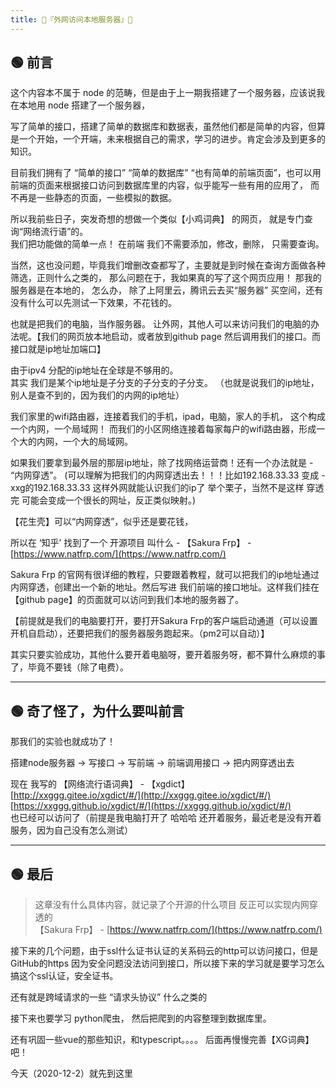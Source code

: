 ```yaml
---
title: 🍒『外网访问本地服务器』🍒 
---
```


## 🟢 前言

这个内容本不属于 node 的范畴，但是由于上一期我搭建了一个服务器，应该说我在本地用 node 搭建了一个服务器，

写了简单的接口，搭建了简单的数据库和数据表，虽然他们都是简单的内容，但算是一个开始，一个开端，未来根据自己的需求，学习的进步。肯定会涉及到更多的知识。

目前我们拥有了 “简单的接口” “简单的数据库” “也有简单的前端页面”，也可以用前端的页面来根据接口访问到数据库里的内容，似乎能写一些有用的应用了，
而不再是一些静态的页面，一些模拟的数据。  

所以我前些日子，突发奇想的想做一个类似【小鸡词典】 的网页， 就是专门查询“网络流行语”的。  
我们把功能做的简单一点！ 在前端 我们不需要添加，修改，删除， 只需要查询。

当然，这也没问题，毕竟我们增删改查都写了，主要就是到时候在查询方面做各种筛选，正则什么之类的，
那么问题在于，我如果真的写了这个网页应用！ 那我的服务器是在本地的， 怎么办， 除了上阿里云，腾讯云去买“服务器” 买空间，还有没有什么可以先测试一下效果，不花钱的。

也就是把我们的电脑，当作服务器。 让外网，其他人可以来访问我们的电脑的办法呢。【我们的网页放本地启动，或者放到github page 然后调用我们的接口。而接口就是ip地址加端口】  

由于ipv4 分配的ip地址在全球是不够用的。  
其实 我们是某个ip地址是子分支的子分支的子分支。 （也就是说我们的ip地址，别人是查不到的，因为我们的内网的ip地址）

我们家里的wifi路由器，连接着我们的手机，ipad，电脑，家人的手机， 这个构成一个内网，一个局域网！
而我们的小区网络连接着每家每户的wifi路由器，形成一个大的内网，一个大的局域网。  


如果我们要拿到最外层的那层ip地址，除了找网络运营商！还有一个办法就是 - “内网穿透”。 (可以理解为把我们的内网穿透出去！！！比如192.168.33.33 变成 - xxg的192.168.33.33 这样外网就能认识我们的ip了 举个栗子，当然不是这样 穿透完 可能会变成一个很长的网址，反正类似映射。) 

【花生壳】可以“内网穿透”，似乎还是要花钱，

所以在 ‘知乎’ 找到了一个 开源项目 叫什么 - 【Sakura Frp】 - [https://www.natfrp.com/](https://www.natfrp.com/)

Sakura Frp 的官网有很详细的教程，只要跟着教程，就可以把我们的ip地址通过内网穿透，创建出一个新的地址。然后写进 我们前端的接口地址。这样我们挂在【github page】的页面就可以访问到我们本地的服务器了。

【前提就是我们的电脑要打开，要打开Sakura Frp的客户端启动通道（可以设置开机自启动），还要把我们的服务器服务跑起来。（pm2可以自动）】

其实只要实验成功，其他什么要开着电脑呀，要开着服务呀，都不算什么麻烦的事了，毕竟不要钱（除了电费）。



---
## 🟢 奇了怪了，为什么要叫前言

那我们的实验也就成功了！

搭建node服务器 -> 写接口 -> 写前端 -> 前端调用接口 -> 把内网穿透出去 

现在 我写的 【网络流行语词典】 - 【xgdict】  
[http://xxggg.gitee.io/xgdict/#/](http://xxggg.gitee.io/xgdict/#/)  
[https://xxggg.github.io/xgdict/#/](https://xxggg.github.io/xgdict/#/)   
  也已经可以访问了（前提是我电脑打开了 哈哈哈 还开着服务，最近老是没有开着服务，因为自己没有怎么测试）

--- 
## 🟢 最后
> 这章没有什么具体内容，就记录了个开源的什么项目 反正可以实现内网穿透的  
【Sakura Frp】 - [https://www.natfrp.com/](https://www.natfrp.com/)

接下来的几个问题，由于ssl什么证书认证的关系码云的http可以访问接口，但是GitHub的https 因为安全问题没法访问到接口，所以接下来的学习就是要学习怎么搞这个ssl认证，安全证书。

还有就是跨域请求的一些 “请求头协议” 什么之类的

接下来也要学习 python爬虫， 然后把爬到的内容整理到数据库里。 

还有巩固一些vue的那些知识，和typescript。。。。  后面再慢慢完善【XG词典】吧！

今天（2020-12-2）就先到这里
